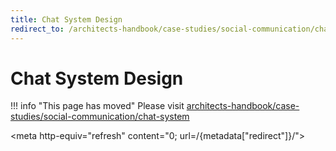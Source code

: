 ```yaml
---
title: Chat System Design
redirect_to: /architects-handbook/case-studies/social-communication/chat-system/
---
```


# Chat System Design

!!! info "This page has moved"
    Please visit [architects-handbook/case-studies/social-communication/chat-system](/architects-handbook/case-studies/social-communication/chat-system/)

<meta http-equiv="refresh" content="0; url=/{metadata["redirect"]}/">